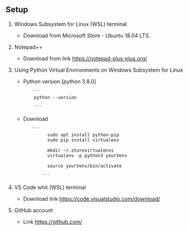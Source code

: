 ## Setup

1.  Windows Subsystem for Linux (WSL) terminal
    + Download from Microsoft Store - Ubuntu 18.04 LTS.

2.  Notepad++ 
    + Download from link https://notepad-plus-plus.org/

3.  Using Python Virtual Environments on Windows Subsystem for Linux
    + Python version [python 3.8.0]
             
             ``` 
              python --version
              
              ```
    + Download 
             
             ``` 
                   sudo apt install python-pip
                   sudo pip install virtualenv

                   mkdir ~/.storevirtualenvs
                   virtualenv -p python3 yourVenv 

                   source yourVenv/bin/activate
                  
                 ```

4.  VS Code whit (WSL) terminal
    + Download link https://code.visualstudio.com/download/

5.  GitHub account
    + Link https://github.com/



